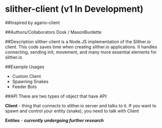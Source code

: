 # slither-client (v1 In Development)
##Inspired by agario-client


##Authors/Collaborators
Dosk / MasonBurdette

##Description
slither-client is a Node.JS implementation of the Slither.io client.  This code saves time when creating slither.io applications. It handles connecting, sending init, movement, and many more essential elements for slither.io

##Example Usages
- Custom Client
- Spawning Snakes
- Feeder Bots

##API
There are two types of object that have API:

**Client** - thing that connects to slither.io server and talks to it. If you want to spawn and control your entity (snake), you need to talk with Client

**Entites** - **_currently undergoing further research_**
